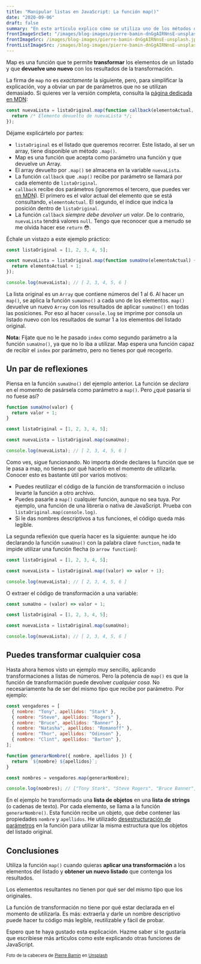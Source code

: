 ```yaml
---
title: "Manipular listas en JavaScript: La función map()"
date: "2020-09-06"
draft: false
summary: "En este artículo explico cómo se utiliza uno de los métodos que proporciona JavaScript para manipular listas. Se trata de la función map(), que te permite recorrer un listado y aplicar una función de transformación a todos sus elementos."
frontImageSrcSet: "/images/blog-images/pierre-bamin-dnGgAIRNnsE-unsplash.jpg"
frontImageSrc: /images/blog-images/pierre-bamin-dnGgAIRNnsE-unsplash.jpg
frontListImageSrc: /images/blog-images/pierre-bamin-dnGgAIRNnsE-unsplash.jpg
---
```


Map es una función que te permite **transformar** los elementos de un listado y que **devuelve uno nuevo** con los resultados de la transformación.

La firma de `map` no es _exactamente_ la siguiente, pero, para simplificar la explicación, voy a obviar un par de parámetros que no se utilizan demasiado. Si quieres ver la versión completa, consulta la [página dedicada en MDN](https://developer.mozilla.org/es/docs/Web/JavaScript/Referencia/Objetos_globales/Array/map#Syntax):

```js
const nuevaLista = listaOriginal.map(function callback(elementoActual, index) {
  return /* Elemento devuelto de nuevaLista */;
});
```

Déjame explicártelo por partes:

- `listaOriginal` es el listado que queremos recorrer. Este listado, al ser un array, tiene disponible un método `.map()`.
- Map es una función que acepta como parámetro una función y que devuelve un Array.
- El array devuelto por `.map()` se almacena en la variable `nuevaLista`.
- La función `callback` que `.map()` recibe por parámetro se llamará por cada elemento de `listaOriginal`.
- `callback` recibe dos parámetros (ignoremos el tercero, que puedes ver [en MDN](https://developer.mozilla.org/es/docs/Web/JavaScript/Referencia/Objetos_globales/Array/map#Syntax)). El primero es el valor actual del elemento que se está consultando, `elementoActual`. El segundo, el índice que indica la posición dentro de `listaOriginal`.
- La función `callback` _siempre debe devolver un valor_. De lo contrario, `nuevaLista` tendrá valores `null`. Tengo que reconocer que a menudo se me olvida hacer ese `return` 😳.

Échale un vistazo a este ejemplo práctico:

```js
const listaOriginal = [1, 2, 3, 4, 5];

const nuevaLista = listaOriginal.map(function sumaUno(elementoActual) {
  return elementoActual + 1;
});

console.log(nuevaLista); // [ 2, 3, 4, 5, 6 ]
```

La lista original es un `Array` que contiene números del 1 al 6. Al hacer un `map()`, se aplica la función `sumaUno()` a cada uno de los elementos. `map()` devuelve un nuevo `Array` con los resultados de aplicar `sumaUno()` en todas las posiciones. Por eso al hacer `console.log` se imprime por consola un listado nuevo con los resultados de sumar 1 a los elementos del listado original.

**Nota:** Fíjate que no le he pasado `index` como segundo parámetro a la función `sumaUno()`, ya que no lo iba a utilizar. Map espera una función capaz de recibir el `index` por parámetro, pero no tienes por qué recogerlo.

## Un par de reflexiones

Piensa en la función `sumaUno()` del ejemplo anterior. La función se _declara_ en el momento de pasársela como parámetro a `map()`. Pero ¿qué pasaría si no fuese así?

```js
function sumaUno(valor) {
  return valor + 1;
}

const listaOriginal = [1, 2, 3, 4, 5];

const nuevaLista = listaOriginal.map(sumaUno);

console.log(nuevaLista); // [ 2, 3, 4, 5, 6 ]
```

Como ves, sigue funcionando. No importa dónde declares la función que se le pasa a map, no tienes por qué hacerlo en el momento de utilizarla. Conocer esto es bastante útil por varios motivos:

- Puedes reutilizar el código de la función de transformación o incluso levarte la función a otro archivo.
- Puedes pasarle a `map()` cualquier función, aunque no sea tuya. Por ejemplo, una función de una librería o nativa de JavaScript. Prueba con `listaOriginal.map(console.log)`.
- Si le das nombres descriptivos a tus funciones, el código queda más legible.

La segunda reflexión que quería hacer es la siguiente: aunque he ido declarando la función `sumaUno()` con la palabra clave `function`, nada te impide utilizar una función flecha (o `arrow function`):

```js
const listaOriginal = [1, 2, 3, 4, 5];

const nuevaLista = listaOriginal.map((valor) => valor + 1);

console.log(nuevaLista); // [ 2, 3, 4, 5, 6 ]
```

O extraer el código de transformación a una variable:

```js
const sumaUno = (valor) => valor + 1;

const listaOriginal = [1, 2, 3, 4, 5];

const nuevaLista = listaOriginal.map(sumaUno);

console.log(nuevaLista); // [ 2, 3, 4, 5, 6 ]
```

## Puedes transformar cualquier cosa

Hasta ahora hemos visto un ejemplo muy sencillo, aplicando transformaciones a listas de números. Pero la potencia de `map()` es que la función de transformación puede devolver _cualquier cosa_. No necesariamente ha de ser del mismo tipo que recibe por parámetro. Por ejemplo:

```js
const vengadores = [
  { nombre: "Tony", apellidos: "Stark" },
  { nombre: "Steve", apellidos: "Rogers" },
  { nombre: "Bruce", apellidos: "Banner" },
  { nombre: "Natasha", apellidos: "Romanoff" },
  { nombre: "Thor", apellidos: "Odinson" },
  { nombre: "Clint", apellidos: "Barton" },
];

function generarNombre({ nombre, apellidos }) {
  return `${nombre} ${apellidos}`;
}

const nombres = vengadores.map(generarNombre);

console.log(nombres); // ["Tony Stark", "Steve Rogers", "Bruce Banner", "Natasha Romanoff", "Thor Odinson", "Clint Barton"]
```

En el ejemplo he transformado una **lista de objetos** en una **lista de strings** (o cadenas de texto). Por cada elemento, se llama a la función `generarNombre()`. Esta función recibe un objeto, que debe contener las propiedades `nombre` y `apellidos`. He utilizado [desestructuración de parámetros](https://developer.mozilla.org/es/docs/Web/JavaScript/Referencia/Operadores/Destructuring_assignment) en la función para utilizar la misma estructura que los objetos del listado original.

## Conclusiones

Utiliza la función `map()` cuando quieras **aplicar una transformación** a los elementos del listado y **obtener un nuevo listado** que contenga los resultados.

Los elementos resultantes no tienen por qué ser del mismo tipo que los originales.

La función de transformación no tiene por qué estar declarada en el momento de utilizarla. Es más: extraerla y darle un nombre descriptivo puede hacer tu código más legible, reutilizable y fácil de probar.

Espero que te haya gustado esta explicación. Hazme saber si te gustaría que escribiese más artículos como este explicando otras funciones de JavaScript.

<small>Foto de la cabecera de [Pierre Bamin](https://unsplash.com/@bamin?utm_source=unsplash&utm_medium=referral&utm_content=creditCopyText) en [Unsplash](https://unsplash.com/@bamin?utm_source=unsplash&utm_medium=referral&utm_content=creditCopyText)</small>
